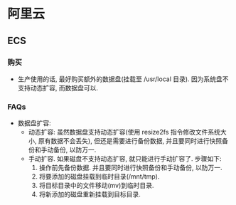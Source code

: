 # 阿里云

##  ECS
### 购买
* 生产使用的话, 最好购买额外的数据盘(挂载至 /usr/local 目录). 因为系统盘不支持动态扩容, 而数据盘可以.

### FAQs
* 数据盘扩容:
    * 动态扩容:
        虽然数据盘支持动态扩容(使用 resize2fs 指令修改文件系统大小, 原有数据不会丢失), 但还是需要进行备份数据, 并且要同时进行快照备份和手动备份, 以防万一.
    * 手动扩容. 如果磁盘不支持动态扩容, 就只能进行手动扩容了. 步骤如下:
        1. 操作前先备份数据. 并且要同时进行快照备份和手动备份, 以防万一.
        2. 将要添加的磁盘挂载到临时目录(/mnt/tmp).
        3. 将目标目录中的文件移动(mv)到临时目录.
        4. 将新添加的磁盘重新挂载到目标目录.